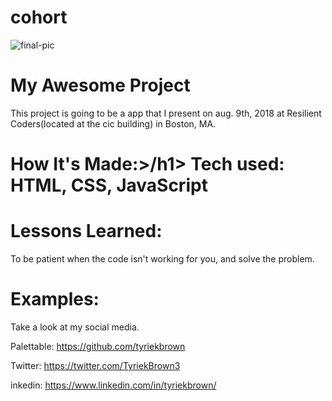 # cohort

![final-pic](https://user-images.githubusercontent.com/39627002/42610195-fad214c2-8555-11e8-82d7-5e2668a03cf3.PNG)

<h1>My Awesome Project</h1>
This project is going to be a app that I present on aug. 9th, 2018 at Resilient Coders(located at the cic building) in Boston, MA.


<h1>How It's Made:>/h1>
Tech used: HTML, CSS, JavaScript


<h1>Lessons Learned:</h1>
To be patient when the code isn't working for you, and solve the problem. 

<h1>Examples:</h1>
Take a look at my social media.

Palettable: https://github.com/tyriekbrown

Twitter: https://twitter.com/TyriekBrown3

inkedin: https://www.linkedin.com/in/tyriekbrown/
